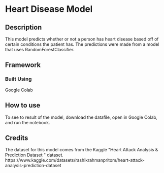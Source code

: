 # Heart Disease Model
<h2>Description</h2>
<p>This model predicts whether or not a person has heart disease based off of certain conditions the patient has. The predictions were made from a model that uses RandomForestClassifier.
</p>

<div>
<h2>Framework</h3>
<h3>Built Using</h3>
<p>Google Colab</p>
</div>

<div>
<h2>How to use</h2>
<p>To see to result of the model, download the datafile, open in Google Colab, and run the notebook.</p>
</div>

<h2>Credits</h2>
<p>The dataset for this model comes from the Kaggle "Heart Attack Analysis & Prediction Dataset
" dataset.<br>
https://www.kaggle.com/datasets/rashikrahmanpritom/heart-attack-analysis-prediction-dataset</p>
